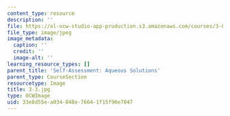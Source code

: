 ```yaml
---
content_type: resource
description: ''
file: https://ol-ocw-studio-app-production.s3.amazonaws.com/courses/3-091sc-introduction-to-solid-state-chemistry-fall-2010/33e8d55ea034848e76641f15f90e7047_3-3.jpg
file_type: image/jpeg
image_metadata:
  caption: ''
  credit: ''
  image-alt: ''
learning_resource_types: []
parent_title: 'Self-Assessment: Aqueous Solutions'
parent_type: CourseSection
resourcetype: Image
title: 3-3.jpg
type: OCWImage
uid: 33e8d55e-a034-848e-7664-1f15f90e7047
---
```

